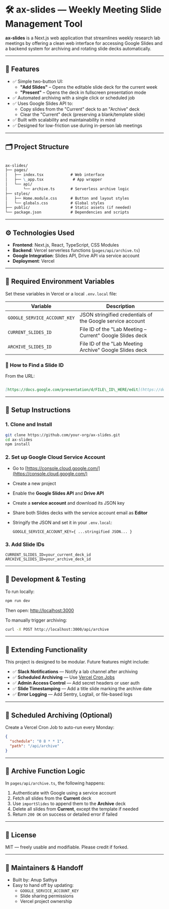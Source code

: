 # 🛠️ ax-slides — Weekly Meeting Slide Management Tool

**ax-slides** is a Next.js web application that streamlines weekly research lab meetings by offering a clean web interface for accessing Google Slides and a backend system for archiving and rotating slide decks automatically.

---

## 🚀 Features

- ✅ Simple two-button UI:
  - **"Add Slides"** – Opens the editable slide deck for the current week
  - **"Present"** – Opens the deck in fullscreen presentation mode
- ✅ Automated archiving with a single click or scheduled job
- ✅ Uses Google Slides API to:
  - Copy slides from the "Current" deck to an "Archive" deck
  - Clear the "Current" deck (preserving a blank/template slide)
- ✅ Built with scalability and maintainability in mind
- ✅ Designed for low-friction use during in-person lab meetings

---

## 🗂️ Project Structure

```markdown

ax-slides/
├── pages/
│   ├── index.tsx            # Web interface
│   ├── \_app.tsx             # App wrapper
│   └── api/
│       └── archive.ts       # Serverless archive logic
├── styles/
│   ├── Home.module.css      # Button and layout styles
│   └── globals.css          # Global styles
├── public/                  # Static assets (if needed)
└── package.json             # Dependencies and scripts

```

---

## ⚙️ Technologies Used

- **Frontend**: Next.js, React, TypeScript, CSS Modules
- **Backend**: Vercel serverless functions (`pages/api/archive.ts`)
- **Google Integration**: Slides API, Drive API via service account
- **Deployment**: Vercel

---

## 🔐 Required Environment Variables

Set these variables in Vercel or a local `.env.local` file:

| Variable | Description |
|----------|-------------|
| `GOOGLE_SERVICE_ACCOUNT_KEY` | JSON stringified credentials of the Google service account |
| `CURRENT_SLIDES_ID` | File ID of the "Lab Meeting – Current" Google Slides deck |
| `ARCHIVE_SLIDES_ID` | File ID of the "Lab Meeting Archive" Google Slides deck |

### 📝 How to Find a Slide ID

From the URL:

```markdown

[https://docs.google.com/presentation/d/FILE\_ID\_HERE/edit](https://docs.google.com/presentation/d/FILE_ID_HERE/edit)

```

---

## 🔧 Setup Instructions

### 1. Clone and Install

```bash
git clone https://github.com/your-org/ax-slides.git
cd ax-slides
npm install
````

### 2. Set up Google Cloud Service Account

- Go to [https://console.cloud.google.com/](https://console.cloud.google.com/)
- Create a new project
- Enable the **Google Slides API** and **Drive API**
- Create a **service account** and download its JSON key
- Share both Slides decks with the service account email as **Editor**
- Stringify the JSON and set it in your `.env.local`:

  ```env
  GOOGLE_SERVICE_ACCOUNT_KEY={ ...stringified JSON... }
  ```

### 3. Add Slide IDs

```env
CURRENT_SLIDES_ID=your_current_deck_id
ARCHIVE_SLIDES_ID=your_archive_deck_id
```

---

## 🧪 Development & Testing

To run locally:

```bash
npm run dev
```

Then open: [http://localhost:3000](http://localhost:3000)

To manually trigger archiving:

```bash
curl -X POST http://localhost:3000/api/archive
```

---

## 🧩 Extending Functionality

This project is designed to be modular. Future features might include:

- ✅ **Slack Notifications** — Notify a lab channel after archiving
- ✅ **Scheduled Archiving** — Use [Vercel Cron Jobs](https://vercel.com/docs/cron-jobs)
- ✅ **Admin Access Control** — Add secret headers or user auth
- ✅ **Slide Timestamping** — Add a title slide marking the archive date
- ✅ **Error Logging** — Add Sentry, Logtail, or file-based logs

---

## 📅 Scheduled Archiving (Optional)

Create a Vercel Cron Job to auto-run every Monday:

```json
{
  "schedule": "0 8 * * 1",
  "path": "/api/archive"
}
```

---

## 🧼 Archive Function Logic

In `pages/api/archive.ts`, the following happens:

1. Authenticate with Google using a service account
2. Fetch all slides from the **Current** deck
3. Use `importSlides` to append them to the **Archive** deck
4. Delete all slides from **Current**, except the template if needed
5. Return `200 OK` on success or detailed error if failed

---

## 📜 License

MIT — freely usable and modifiable. Please credit if forked.

---

## 👋 Maintainers & Handoff

- Built by: Anup Sathya
- Easy to hand off by updating:
  - `GOOGLE_SERVICE_ACCOUNT_KEY`
  - Slide sharing permissions
  - Vercel project ownership
